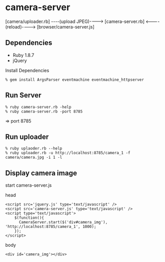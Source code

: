 camera-server
=============

[camera/uploader.rb] ----(upload JPEG)----> [camera-server.rb] <----(reload)----> [browser/camera-server.js]


Dependencies
------------

* Ruby 1.8.7
* jQuery

Install Dependencies

    % gem install ArgsParser eventmachine eventmachine_httpserver



Run Server
----------

    % ruby camera-server.rb -help
    % ruby camera-server.rb -port 8785

=> port 8785



Run uploader
------------

    % ruby uplaoder.rb --help
    % ruby uploader.rb -u http://localhost:8785/camera_1 -f camera/camera.jpg -i 1 -l



Display camera image
--------------------

start camera-server.js

head

    <script src='jquery.js' type='text/javascript' />
    <script src='camera-server.js' type='text/javascript' />
    <script type='text/javascript'>
        $(function(){
          CameraServer.start($('div#camera_img'), 'http://localhost:8785/camera_1', 1000);
        });
    </script>


body

    <div id='camera_img'></div>
